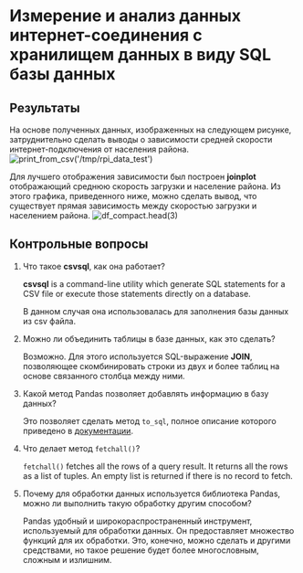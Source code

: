# Измерение и анализ данных интернет-соединения с хранилищем данных в виду SQL базы данных

## Результаты

На основе полученных данных, изображенных на следующем рисунке, затруднительно сделать выводы о зависимости средней скорости интернет-подключения от населения района.
![print_from_csv('/tmp/rpi_data_test')](https://i.imgur.com/e0RdzgC.png)

Для лучшего отображения зависимости был построен **joinplot** отображающий среднюю скорость загрузки и население района. Из этого графика, приведенного ниже, можно сделать вывод, что существует прямая зависимость между скоростью загрузки и населением района.
![df_compact.head(3)](https://i.imgur.com/WRbR6fy.png)

## Контрольные вопросы

1. Что такое **csvsql**, как она работает?

    **csvsql** is a command-line utility which generate SQL statements for a CSV file or execute those statements directly on a database.

    В данном случая она использовалась для заполнения базы данных из csv файла.

2. Можно ли объединить таблицы в базе данных, как это сделать?

    Возможно. Для этого используется SQL-выражение **JOIN**, позволяющее скомбинировать строки из двух и более таблиц на основе связанного столбца между ними.

3. Какой метод Pandas позволяет добавлять информацию в базу данных?

    Это позволяет сделать метод `to_sql`, полное описание которого приведено в [документации](https://pandas.pydata.org/docs/reference/api/pandas.DataFrame.to_sql.html).

4. Что делает метод `fetchall()`?

    `fetchall()` fetches all the rows of a query result. It returns all the rows as a list of tuples. An empty list is returned if there is no record to fetch.

5. Почему для обработки данных используется библиотека Pandas, можно ли выполнить такую обработку другим способом?

    Pandas удобный и широкораспространенный инструмент, используемый для обработки данных. Он предоставляет множество функций для их обработки. Это, конечно, можно сделать и другими средствами, но такое решение будет более многословным, сложным и излишним.
